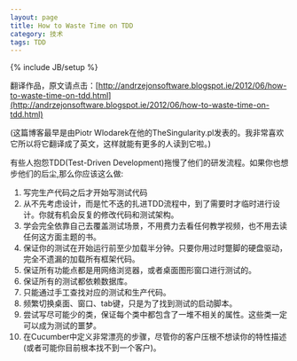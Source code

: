 ```yaml
---
layout: page  
title: How to Waste Time on TDD   
category: 技术  
tags: TDD   
---
```

{% include JB/setup %}

翻译作品，原文请点击：[http://andrzejonsoftware.blogspot.ie/2012/06/how-to-waste-time-on-tdd.html](http://andrzejonsoftware.blogspot.ie/2012/06/how-to-waste-time-on-tdd.html)

(这篇博客最早是由Piotr Wlodarek在他的TheSingularity.pl发表的。我非常喜欢它所以将它翻译成了英文，这样就能有更多的人读到它啦。)

有些人抱怨TDD(Test-Driven Development)拖慢了他们的研发流程。如果你也想步他们的后尘,那么你应该这么做:

1. 写完生产代码之后才开始写测试代码    
2. 从不先考虑设计，而是忙不迭的扎进TDD流程中，到了需要时才临时进行设计。你就有机会反复的修改代码和测试架构。   
3. 学会完全依靠自己去覆盖测试场景，不用费力去看任何教学视频，也不用去读任何这方面主题的书。     
4. 保证你的测试在开始运行前至少加载半分钟。只要你用过时蹩脚的硬盘驱动，完全不遗漏的加载所有框架代码。   
5. 保证所有功能点都是用网络浏览器，或者桌面图形窗口进行测试的。      
6. 保证所有的测试都依赖数据库。       
7. 只能通过手工查找对应的测试和生产代码。        
8. 频繁切换桌面、窗口、tab键，只是为了找到测试的启动脚本。       
9. 尝试写尽可能少的类，保证每个类中都包含了一堆不相关的属性。这些类一定可以成为测试的噩梦。       
10. 在Cucumber中定义非常漂亮的步骤，尽管你的客户压根不想读你的特性描述(或者可能你目前根本找不到一个客户)。





























